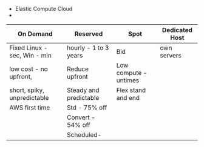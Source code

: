  - Elastic Compute Cloud
 - 
 |On Demand		|Reserved		| 		Spot | Dedicated Host |
|-------------------------------|-----------------------------|--|--|
| Fixed Linux - sec, Win - min |hourly - 1 to 3 years  | Bid| own servers |
| low cost - no upfront,  |  Reduce upfront| Low compute - untimes |  |
| short, spiky, unpredictable  | Steady and predictable|Flex stand and end |  |
| AWS first time  | Std - 75% off| |  |
| | Convert - 54% off| |  |
|  | Scheduled- | |  |

<!--stackedit_data:
eyJoaXN0b3J5IjpbLTkxODQ5NDAwNywtMTEyODEwODVdfQ==
-->